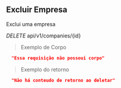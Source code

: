 ## Excluir Empresa

Exclui uma empresa


<div class="api-endpoint">
  <div class="endpoint-data">
    <i class="label label-get">DELETE</i>
     api/v1/companies/{id}
  </div>
</div>


> Exemplo de Corpo

```json
  "Essa requisição não possoui corpo"
```

> Exemplo do retorno

```json
  "Não há conteudo de retorno ao deletar"
```